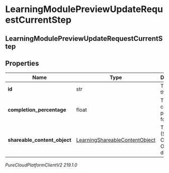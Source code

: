 # LearningModulePreviewUpdateRequestCurrentStep

## LearningModulePreviewUpdateRequestCurrentStep

## Properties

|Name | Type | Description | Notes|
|------------ | ------------- | ------------- | -------------|
| **id** | str | The id of this step | [optional] |
| **completion_percentage** | float | The completion percentage for this step | [optional] |
| **shareable_content_object** | [LearningShareableContentObject](LearningShareableContentObject) | The SCO (Shareable Content Object) data | [optional] |



_PureCloudPlatformClientV2 219.1.0_

